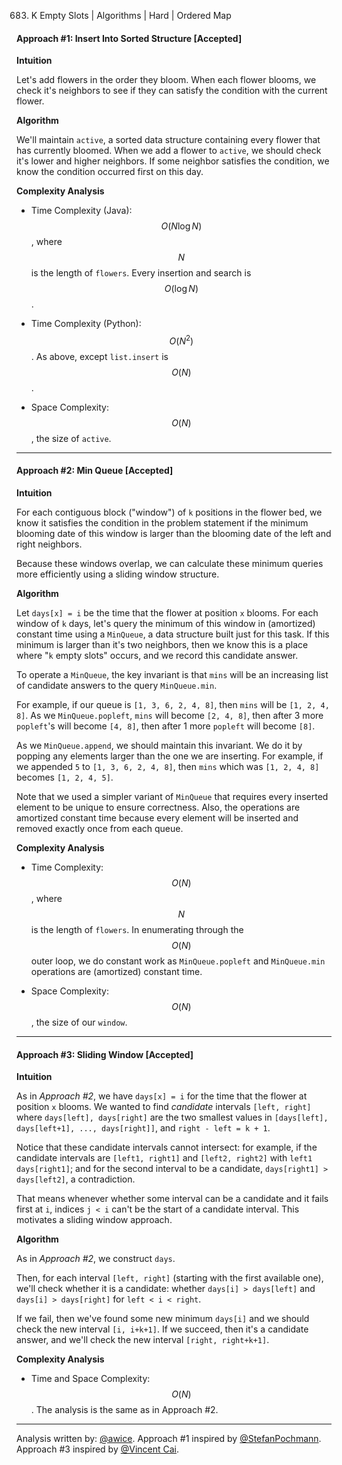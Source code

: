 683. K Empty Slots | Algorithms | Hard | Ordered Map

#### Approach #1: Insert Into Sorted Structure [Accepted]

**Intuition**

Let's add flowers in the order they bloom.  When each flower blooms, we check it's neighbors to see if they can satisfy the condition with the current flower.

**Algorithm**

We'll maintain `active`, a sorted data structure containing every flower that has currently bloomed.  When we add a flower to `active`, we should check it's lower and higher neighbors.  If some neighbor satisfies the condition, we know the condition occurred first on this day.



**Complexity Analysis**

* Time Complexity (Java): $$O(N \log N)$$, where $$N$$ is the length of `flowers`.  Every insertion and search is $$O(\log N)$$.

* Time Complexity (Python): $$O(N^2)$$.  As above, except `list.insert` is $$O(N)$$.

* Space Complexity: $$O(N)$$, the size of `active`.

---
#### Approach #2: Min Queue [Accepted]

**Intuition**

For each contiguous block ("window") of `k` positions in the flower bed, we know it satisfies the condition in the problem statement if the minimum blooming date of this window is larger than the blooming date of the left and right neighbors.

Because these windows overlap, we can calculate these minimum queries more efficiently using a sliding window structure.

**Algorithm**

Let `days[x] = i` be the time that the flower at position `x` blooms.  For each window of `k` days, let's query the minimum of this window in (amortized) constant time using a `MinQueue`, a data structure built just for this task.  If this minimum is larger than it's two neighbors, then we know this is a place where "`k` empty slots" occurs, and we record this candidate answer.

To operate a `MinQueue`, the key invariant is that `mins` will be an increasing list of candidate answers to the query `MinQueue.min`.  

For example, if our queue is `[1, 3, 6, 2, 4, 8]`, then `mins` will be `[1, 2, 4, 8]`.  As we `MinQueue.popleft`, `mins` will become `[2, 4, 8]`, then after 3 more `popleft`'s will become `[4, 8]`, then after 1 more `popleft` will become `[8]`.  

As we `MinQueue.append`, we should maintain this invariant.  We do it by popping any elements larger than the one we are inserting.  For example, if we appended `5` to `[1, 3, 6, 2, 4, 8]`, then `mins` which was `[1, 2, 4, 8]` becomes `[1, 2, 4, 5]`.

Note that we used a simpler variant of `MinQueue` that requires every inserted element to be unique to ensure correctness.  Also, the operations are amortized constant time because every element will be inserted and removed exactly once from each queue.




**Complexity Analysis**

* Time Complexity: $$O(N)$$, where $$N$$ is the length of `flowers`.  In enumerating through the $$O(N)$$ outer loop, we do constant work as `MinQueue.popleft` and `MinQueue.min` operations are (amortized) constant time.

* Space Complexity: $$O(N)$$, the size of our `window`.

---
#### Approach #3: Sliding Window [Accepted]

**Intuition**

As in *Approach #2*, we have `days[x] = i` for the time that the flower at position `x` blooms.  We wanted to find *candidate* intervals `[left, right]` where `days[left], days[right]` are the two smallest values in `[days[left], days[left+1], ..., days[right]]`, and `right - left = k + 1`.

Notice that these candidate intervals cannot intersect: for example, if the candidate intervals are `[left1, right1]` and `[left2, right2]` with `left1  days[right1]`; and for the second interval to be a candidate, `days[right1] > days[left2]`, a contradiction.

That means whenever whether some interval can be a candidate and it fails first at `i`, indices `j < i` can't be the start of a candidate interval.  This motivates a sliding window approach.

**Algorithm**

As in *Approach #2*, we construct `days`.

Then, for each interval `[left, right]` (starting with the first available one), we'll check whether it is a candidate: whether `days[i] > days[left]` and `days[i] > days[right]` for `left < i < right`.

If we fail, then we've found some new minimum `days[i]` and we should check the new interval `[i, i+k+1]`.  If we succeed, then it's a candidate answer, and we'll check the new interval `[right, right+k+1]`.



**Complexity Analysis**

* Time and Space Complexity: $$O(N)$$.  The analysis is the same as in Approach #2.

---

Analysis written by: [@awice](https://leetcode.com/awice).  Approach #1 inspired by [@StefanPochmann](https://leetcode.com/stefanpochmann).  Approach #3 inspired by [@Vincent Cai](https://discuss.leetcode.com/topic/104771/java-c-simple-o-n-solution).

